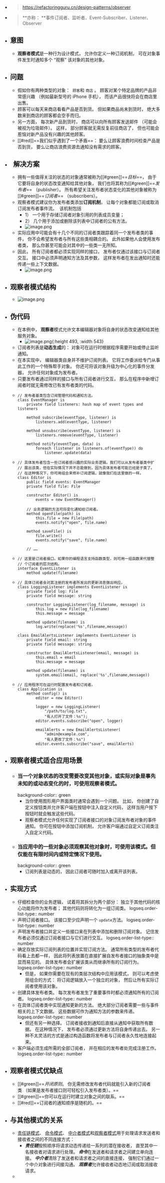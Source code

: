 - > https://refactoringguru.cn/design-patterns/observer
- > **亦称： **事件订阅者、监听者、Event-Subscriber、Listener、Observer
- ## 意图
	- **观察者模式**是一种行为设计模式， 允许你定义一种订阅机制， 可在对象事件发生时通知多个 “观察” 该对象的其他对象。
- ## 问题
	- 假如你有两种类型的对象： ​ `顾客`和 `商店` 。 顾客对某个特定品牌的产品非常感兴趣 （例如最新型号的 iPhone 手机）， 而该产品很快将会在商店里出售。
	- 顾客可以每天来商店看看产品是否到货。 但如果商品尚未到货时， 绝大多数来到商店的顾客都会空手而归。
	- 另一方面， 每次新产品到货时， 商店可以向所有顾客发送邮件 （可能会被视为垃圾邮件）。 这样， 部分顾客就无需反复前往商店了， 但也可能会惹恼对新产品没有兴趣的其他顾客。
	- [[#red]]==我们似乎遇到了一个矛盾==： 要么让顾客浪费时间检查产品是否到货， 要么让商店浪费资源去通知没有需求的顾客。
- ##   解决方案
	- 拥有一些值得关注的状态的对象通常被称为[[#green]]==*目标*==， 由于它要将自身的状态改变通知给其他对象， 我们也将其称为[[#green]]==*发布者*== （publisher）。 所有希望关注发布者状态变化的其他对象被称为[[#green]]==*订阅者*== （subscribers）。
	- 观察者模式建议你为发布者类添加**订阅机制**， 让每个对象都能订阅或取消订阅发布者事件流。  该机制包括
		- 1） 一个用于存储订阅者对象引用的列表成员变量；
		- 2） 几个用于添加或删除该列表中订阅者的公有方法。
		- ![image.png](../assets/image_1697469570258_0.png)
	- 实际应用中可能会有十几个不同的订阅者类跟踪着同一个发布者类的事件， 你不会希望发布者与所有这些类相耦合的。 此外如果他人会使用发布者类， 那么你甚至可能会对其中的一些类一无所知。
	- 因此， 所有订阅者都必须实现同样的接口， 发布者仅通过该接口与订阅者交互。 接口中必须声明通知方法及其参数， 这样发布者在发出通知时还能传递一些上下文数据。
		- ![image.png](../assets/image_1697469670968_0.png)
- ## 观察者模式结构
	- ![image.png](../assets/image_1697469737778_0.png)
- ## 伪代码
	- 在本例中， **观察者**模式允许文本编辑器对象将自身的状态改变通知给其他服务对象。
		- ![image.png](../assets/image_1697469900694_0.png){:height 493, :width 543}
	- 订阅者列表是**动态生成**的： 对象可在运行时根据程序需要开始或停止监听通知。
	- 在本实现中， 编辑器类自身并不维护订阅列表。 它将工作委派给专门从事此工作的一个特殊帮手对象。 你还可将该对象升级为中心化的事件分发器， 允许任何对象成为发布者。
	- 只要发布者通过同样的接口与所有订阅者进行交互， 那么在程序中新增订阅者时就无需修改已有发布者类的代码。
	- ```
	  // 发布者基类包含订阅管理代码和通知方法。
	  class EventManager is
	      private field listeners: hash map of event types and listeners
	  
	      method subscribe(eventType, listener) is
	          listeners.add(eventType, listener)
	  
	      method unsubscribe(eventType, listener) is
	          listeners.remove(eventType, listener)
	  
	      method notify(eventType, data) is
	          foreach (listener in listeners.of(eventType)) do
	              listener.update(data)
	  ```
	- ```
	  // 具体发布者包含一些订阅者感兴趣的实际业务逻辑。我们可以从发布者基类中扩
	  // 展出该类，但在实际情况下并不总能做到，因为具体发布者可能已经是子类了。
	  // 在这种情况下，你可用组合来修补订阅逻辑，就像我们在这里做的一样。
	  class Editor is
	      public field events: EventManager
	      private field file: File
	  
	      constructor Editor() is
	          events = new EventManager()
	  
	      // 业务逻辑的方法可将变化通知给订阅者。
	      method openFile(path) is
	          this.file = new File(path)
	          events.notify("open", file.name)
	  
	      method saveFile() is
	          file.write()
	          events.notify("save", file.name)
	  
	      // ……
	  ```
	- ```
	  // 这里是订阅者接口。如果你的编程语言支持函数类型，则可用一组函数来代替整
	  // 个订阅者的层次结构。
	  interface EventListener is
	      method update(filename)
	  ```
	- ```
	  // 具体订阅者会对其注册的发布者所发出的更新消息做出响应。
	  class LoggingListener implements EventListener is
	      private field log: File
	      private field message: string
	  
	      constructor LoggingListener(log_filename, message) is
	          this.log = new File(log_filename)
	          this.message = message
	  
	      method update(filename) is
	          log.write(replace('%s',filename,message))
	  
	  class EmailAlertsListener implements EventListener is
	      private field email: string
	      private field message: string
	  
	      constructor EmailAlertsListener(email, message) is
	          this.email = email
	          this.message = message
	  
	      method update(filename) is
	          system.email(email, replace('%s',filename,message))
	  
	  ```
	- ```
	  // 应用程序可在运行时配置发布者和订阅者。
	  class Application is
	      method config() is
	          editor = new Editor()
	  
	          logger = new LoggingListener(
	              "/path/to/log.txt",
	              "有人打开了文件：%s");
	          editor.events.subscribe("open", logger)
	  
	          emailAlerts = new EmailAlertsListener(
	              "admin@example.com",
	              "有人更改了文件：%s")
	          editor.events.subscribe("save", emailAlerts)
	  ```
- ## 观察者模式适合应用场景
	- ### 当一个对象状态的改变需要改变其他对象，或实际对象是事先未知的或动态变化的时，可使用观察者模式。
	  background-color:: green
		- 当你使用图形用户界面类时通常会遇到一个问题。 比如， 你创建了自定义按钮类并允许客户端在按钮中注入自定义代码， 这样当用户按下按钮时就会触发这些代码。
		- 观察者模式允许任何实现了订阅者接口的对象订阅发布者对象的事件通知。 你可在按钮中添加订阅机制， 允许客户端通过自定义订阅类注入自定义代码。
	- ### 当应用中的一些对象必须观察其他对象时，可使用该模式。但仅能在有限时间内或特定情况下使用。
	  background-color:: green
		- 订阅列表是动态的， 因此订阅者可随时加入或离开该列表。
- ## 实现方式
	- 仔细检查你的业务逻辑， 试着将其拆分为两个部分： 独立于其他代码的核心功能将作为发布者； 其他代码则将转化为一组订阅类。
	  logseq.order-list-type:: number
	- 声明订阅者接口。 该接口至少应声明一个 `update`方法。
	  logseq.order-list-type:: number
	- 声明发布者接口并定义一些接口来在列表中添加和删除订阅对象。 记住发布者必须仅通过订阅者接口与它们进行交互。
	  logseq.order-list-type:: number
	- 确定存放实际订阅列表的位置并实现订阅方法。 通常所有类型的发布者代码看上去都一样， 因此将列表放置在直接扩展自发布者接口的抽象类中是显而易见的。 具体发布者会扩展该类从而继承所有的订阅行为。
	  logseq.order-list-type:: number
		- 但是， 如果你需要在现有的类层次结构中应用该模式， 则可以考虑使用组合的方式： 将订阅逻辑放入一个独立的对象， 然后让所有实际订阅者使用该对象。
	- 创建具体发布者类。 每次发布者发生了重要事件时都必须通知所有的订阅者。
	  logseq.order-list-type:: number
	- 在具体订阅者类中实现通知更新的方法。 绝大部分订阅者需要一些与事件相关的上下文数据。 这些数据可作为通知方法的参数来传递。
	  logseq.order-list-type:: number
		- 但还有另一种选择。 订阅者接收到通知后直接从通知中获取所有数据。 在这种情况下， 发布者必须通过更新方法将自身传递出去。 另一种不太灵活的方式是通过构造函数将发布者与订阅者永久性地连接起来。
	- 客户端必须生成所需的全部订阅者， 并在相应的发布者处完成注册工作。
	  logseq.order-list-type:: number
- ## 观察者模式优缺点
	- [[#green]]==*开闭原则*。 你无需修改发布者代码就能引入新的订阅者类 （如果是发布者接口则可轻松引入发布者类）。==
	- [[#green]]==你可以在运行时建立对象之间的联系。==
	- [[#red]]==订阅者的通知顺序是随机的。==
- ## 与其他模式的关系
	- [责任链模式](https://refactoringguru.cn/design-patterns/chain-of-responsibility)、 [命令模式](https://refactoringguru.cn/design-patterns/command)、 [中介者模式](https://refactoringguru.cn/design-patterns/mediator)和[观察者模式](https://refactoringguru.cn/design-patterns/observer)用于处理请求发送者和接收者之间的不同连接方式：
		- ***责任链***按照顺序将请求动态传递给一系列的潜在接收者， 直至其中一名接收者对请求进行处理。
		  ***命令***在发送者和请求者之间建立单向连接。
		  ***中介者***清除了发送者和请求者之间的直接连接， 强制它们通过一个中介对象进行间接沟通。
		  ***观察者***允许接收者动态地订阅或取消接收请求。
	-